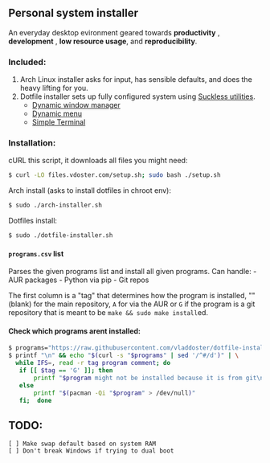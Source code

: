 ## Personal system installer
An everyday desktop evironment geared towards **productivity** ,  **development** ,  **low resource usage**, and **reproducibility**.

### Included:

1. Arch Linux installer asks for input, has sensible defaults, and does the heavy lifting for you.
2. Dotfile installer sets up fully configured system using [Suckless utilities](https://suckless.org/).
    - [Dynamic window manager](https://dwm.suckless.org/)
    - [Dynamic menu](https://tools.suckless.org/dmenu/)
    - [Simple Terminal](https://st.suckless.org/)

### Installation:

cURL this script, it downloads all files you might need:
```bash
$ curl -LO files.vdoster.com/setup.sh; sudo bash ./setup.sh
```

Arch install (asks to install dotfiles in chroot env):
```bash
$ sudo ./arch-installer.sh
```

Dotfiles install:
```bash
$ sudo ./dotfile-installer.sh
```

#### `programs.csv` list

Parses the given programs list and install all given programs.
Can handle:
    - AUR packages
    - Python via pip
    - Git repos
  
The first column is a "tag" that determines how the program is installed, ""
(blank) for the main repository, `A` for via the AUR or `G` if the program is a
git repository that is meant to be `make && sudo make install`ed.

#### Check which programs arent installed:

```bash
$ programs="https://raw.githubusercontent.com/vladdoster/dotfile-installer/master/programs.csv"
$ printf "\n" && echo "$(curl -s "$programs" | sed '/^#/d')" | \
  while IFS=, read -r tag program comment; do
   if [[ $tag == 'G' ]]; then 
       printf "$program might not be installed because it is from git\n" 
   else 
       printf "$(pacman -Qi "$program" > /dev/null)"
   fi;  done
```

## TODO:
    [ ] Make swap default based on system RAM
    [ ] Don't break Windows if trying to dual boot
